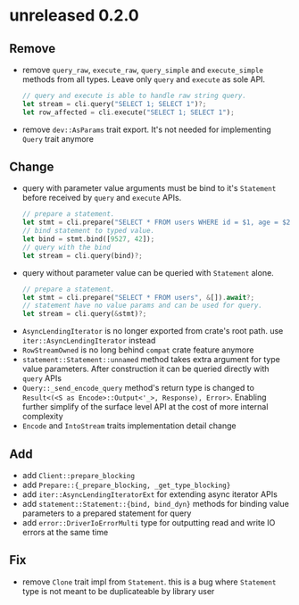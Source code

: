 # unreleased 0.2.0
## Remove
- remove `query_raw`, `execute_raw`, `query_simple` and `execute_simple` methods from all types. Leave only `query` and `execute` as sole API. 
    ```rust
    // query and execute is able to handle raw string query.
    let stream = cli.query("SELECT 1; SELECT 1")?;
    let row_affected = cli.execute("SELECT 1; SELECT 1");
    ```
- remove `dev::AsParams` trait export. It's not needed for implementing `Query` trait anymore    

## Change
- query with parameter value arguments must be bind to it's `Statement` before received by `query` and `execute` APIs.
    ```rust
    // prepare a statement.
    let stmt = cli.prepare("SELECT * FROM users WHERE id = $1, age = $2", &[Type::INT4, Type::INT4]).await?;
    // bind statement to typed value.
    let bind = stmt.bind([9527, 42]);
    // query with the bind
    let stream = cli.query(bind)?;
    ```
- query without parameter value can be queried with `Statement` alone.
    ```rust
    // prepare a statement.
    let stmt = cli.prepare("SELECT * FROM users", &[]).await?;
    // statement have no value params and can be used for query.
    let stream = cli.query(&stmt)?;
    ```
- `AsyncLendingIterator` is no longer exported from crate's root path. use `iter::AsyncLendingIterator` instead
- `RowStreamOwned` is no long behind `compat` crate feature anymore
- `statement::Statement::unnamed` method takes extra argument for type value parameters. After construction it can be queried directly with `query` APIs    
- `Query::_send_encode_query` method's return type is changed to `Result<(<S as Encode>::Output<'_>, Response), Error>`. Enabling further simplify of the surface level API at the cost of more internal complexity
- `Encode` and `IntoStream` traits implementation detail change

## Add
- add `Client::prepare_blocking`
- add `Prepare::{_prepare_blocking, _get_type_blocking}`
- add `iter::AsyncLendingIteratorExt` for extending async iterator APIs
- add `statement::Statement::{bind, bind_dyn}` methods for binding value parameters to a prepared statement for query
- add `error::DriverIoErrorMulti` type for outputting read and write IO errors at the same time

## Fix
- remove `Clone` trait impl from `Statement`. this is a bug where `Statement` type is not meant to be duplicateable by library user
